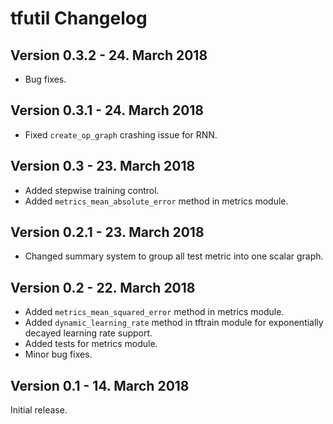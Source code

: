# tfutil Changelog

## Version 0.3.2 - 24. March 2018

* Bug fixes.

## Version 0.3.1 - 24. March 2018

* Fixed `create_op_graph` crashing issue for RNN.

## Version 0.3 - 23. March 2018

* Added stepwise training control.
* Added `metrics_mean_absolute_error` method in metrics module.

## Version 0.2.1 - 23. March 2018

* Changed summary system to group all test metric into one scalar graph.

## Version 0.2 - 22. March 2018

* Added `metrics_mean_squared_error` method in metrics module.
* Added `dynamic_learning_rate` method in tftrain module for exponentially decayed learning rate support.
* Added tests for metrics module.
* Minor bug fixes.

## Version 0.1 - 14. March 2018

Initial release.